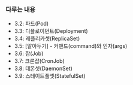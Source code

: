 ### 다루는 내용 
- 3.2: 파드(Pod)
- 3.3: 디플로이먼트(Deployment)
- 3.4: 레플리카셋(ReplicaSet)
- 3.5: [알아두기] - 커맨드(command)와 인자(args) 
- 3.6: 잡(Job)
- 3.7: 크론잡(CronJob)
- 3.8: 데몬셋(DaemonSet)
- 3.9: 스테이트풀셋(StatefulSet)
